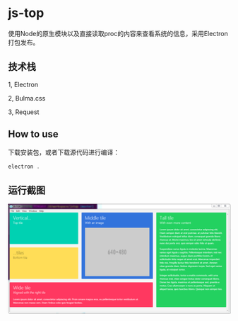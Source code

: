 # js-top
使用Node的原生模块以及直接读取proc的内容来查看系统的信息，采用Electron打包发布。


## 技术栈

1, Electron

2, Bulma.css

3, Request



## How to use

下载安装包，或者下载源代码进行编译：

```javascript
electron .
```


## 运行截图

![sjstop](jstop.PNG)